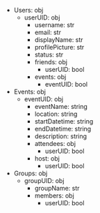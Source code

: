 - Users: obj
    - userUID: obj
        - username: str
        - email: str
        - displayName: str
        - profilePicture: str
        - status: str
        - friends: obj
            - userUID: bool
        - events: obj
            - eventUID: bool
- Events: obj
    - eventUID: obj
         - eventName: string
         - location: string
         - startDatetime: string
         - endDatetime: string
         - description: string
         - attendees: obj
             - userUID: bool
         - host: obj
             - userUID: bool
- Groups: obj
    - groupUID: obj
        - groupName: str
        - members: obj
            - userUID: bool
